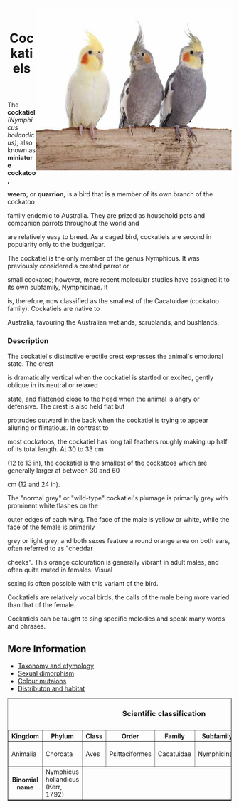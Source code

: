 <html lang= "en">
   <head>
     <meta charset="utf-8">
     <title>Home</title>
     </head>
  
<body>
   <p><img src="Cockatiels.jpg" align="right" /></p>

   <br clear="left" />

<header> <h1>Cockatiels</h1> </header>

   <p> <text-align: left /> 
   The <strong>cockatiel</strong> <em>(Nymphicus hollandicus)</em>, also known as <strong>miniature cockatoo, 

   weero</strong>, or <strong>quarrion</strong>, is a bird that is a member of its own branch of the cockatoo 

   family endemic to Australia. They are prized as household pets and companion parrots throughout the world and 

   are relatively easy to breed. As a caged bird, cockatiels are second in popularity only to the budgerigar.</p>

   <p>The cockatiel is the only member of the genus Nymphicus. It was previously considered a crested parrot or 

   small cockatoo; however, more recent molecular studies have assigned it to its own subfamily, Nymphicinae. It 

   is, therefore, now classified as the smallest of the Cacatuidae (cockatoo family). Cockatiels are native to 

   Australia, favouring the Australian wetlands, scrublands, and bushlands.</p>

  <h3>Description</h3>

   <p> <text-align: top />The cockatiel's distinctive erectile crest expresses the animal's emotional state. The crest 

   is dramatically vertical when the cockatiel is startled or excited, gently oblique in its neutral or relaxed 

   state, and flattened close to the head when the animal is angry or defensive. The crest is also held flat but 

   protrudes outward in the back when the cockatiel is trying to appear alluring or flirtatious. In contrast to 

   most cockatoos, the cockatiel has long tail feathers roughly making up half of its total length. At 30 to 33 cm 

   (12 to 13 in), the cockatiel is the smallest of the cockatoos which are generally larger at between 30 and 60 

   cm (12 and 24 in).</p>

   <p>The "normal grey" or "wild-type" cockatiel's plumage is primarily grey with prominent white flashes on the 

   outer edges of each wing. The face of the male is yellow or white, while the face of the female is primarily 

   grey or light grey, and both sexes feature a round orange area on both ears, often referred to as "cheddar 

   cheeks". This orange colouration is generally vibrant in adult males, and often quite muted in females. Visual 

   sexing is often possible with this variant of the bird.

   Cockatiels are relatively vocal birds, the calls of the male being more varied than that of the female. 

   Cockatiels can be taught to sing specific melodies and speak many words and phrases.</p>
</body>
</html>

  <table border= "1" text-align: left width="30%">
  <caption><h3>Scientific classification</h3></caption>
    <tr>
    <th>Kingdom</th> 
    <th>Phylum</th>
    <th>Class</th> 
    <th>Order</th> 
    <th>Family</th> 
    <th>Subfamily</th> 
    <th>Genus</th> 
    <th>Species</th> 
    </tr>
    <tr>
    <td>Animalia</td>
    <td>Chordata</td>
    <td>Aves</td>
    <td>Psittaciformes</td>
    <td>Cacatuidae</td>
    <td>Nymphicinae</td>
    <td>Nymphicus Wagler, 1832</td>
    <td>N. hollandicus</td>
    </tr>
    <tr>
    <th>Binomial name</th>
    <td>Nymphicus hollandicus
    (Kerr, 1792)</td>
    </tr>
    
<h2>More Information</h2>

<ul>
    <li><a href="Taxonomy.html">Taxonomy and etymology</a></li>
    <li><a href="Sexual.html">Sexual dimorphism</a></li>
    <li><a href="Colour.html">Colour mutaions</a></li>
    <li><a href="Distribution.html">Distributon and habitat</a></li>
</ul>

